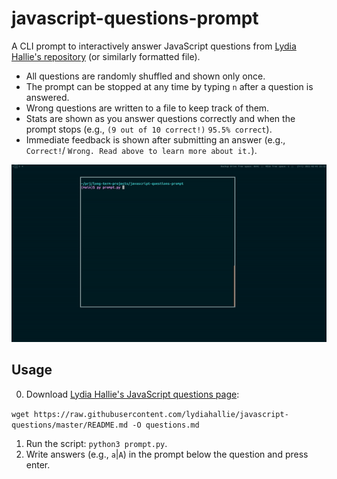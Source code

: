 # javascript-questions-prompt

A CLI prompt to interactively answer JavaScript questions from [Lydia Hallie's repository](https://github.com/lydiahallie/javascript-questions) (or similarly formatted file).

* All questions are randomly shuffled and shown only once.
* The prompt can be stopped at any time by typing `n` after a question is answered.
* Wrong questions are written to a file to keep track of them.
* Stats are shown as you answer questions correctly and when the prompt stops (e.g., `(9 out of 10 correct!)` `95.5% correct`).
* Immediate feedback is shown after submitting an answer (e.g., `Correct!`/ `Wrong. Read above to learn more about it.`).

![JavaScript questions prompt screencast](screencast.gif)

## Usage

0. Download [Lydia Hallie's JavaScript questions page](https://github.com/lydiahallie/javascript-questions):

`wget https://raw.githubusercontent.com/lydiahallie/javascript-questions/master/README.md -O questions.md`

1. Run the script: `python3 prompt.py`.
2. Write answers (e.g., `a`|`A`) in the prompt below the question and press enter.
